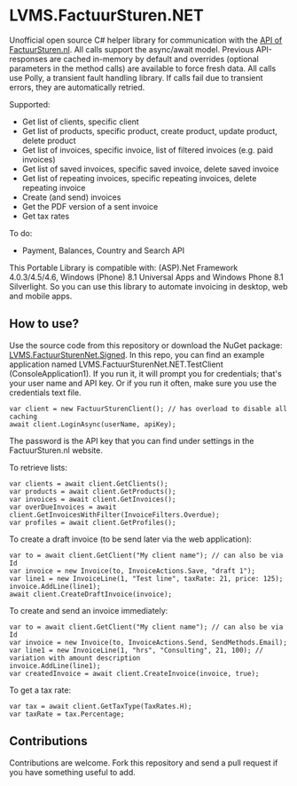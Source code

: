 # LVMS.FactuurSturen.NET
Unofficial open source C# helper library for communication with the [API of FactuurSturen.nl](https://www.factuursturen.nl/docs/api_v1.pdf).
All calls support the async/await model. Previous API-responses are cached in-memory by default and overrides (optional parameters in the method calls) are available to force fresh data.
All calls use Polly, a transient fault handling library. If calls fail due to transient errors, they are automatically retried.

Supported:
- Get list of clients, specific client
- Get list of products, specific product, create product, update product, delete product
- Get list of invoices, specific invoice, list of filtered invoices (e.g. paid invoices)
- Get list of saved invoices, specific saved invoice, delete saved invoice
- Get list of repeating invoices, specific repeating invoices, delete repeating invoice
- Create (and send) invoices
- Get the PDF version of a sent invoice
- Get tax rates

To do:
- Payment, Balances, Country and Search API

This Portable Library is compatible with: (ASP).Net Framework 4.0.3/4.5/4.6, Windows (Phone) 8.1 Universal Apps and Windows Phone 8.1 Silverlight. So you can use this library to automate invoicing in desktop, web and mobile apps.

## How to use?
Use the source code from this repository or download the NuGet package: [LVMS.FactuurSturenNet.Signed](https://www.nuget.org/packages/LVMS.FactuurSturenNet.Signed/). 
In this repo, you can find an example application named LVMS.FactuurSturenNet.NET.TestClient (ConsoleApplication1). If you run it, it will
prompt you for credentials; that's your user name and API key. Or if you run it often, make sure you use the credentials text file.
	
	var client = new FactuurSturenClient(); // has overload to disable all caching
	await client.LoginAsync(userName, apiKey);

The password is the API key that you can find under settings in the FactuurSturen.nl website.
	
To retrieve lists:	

	var clients = await client.GetClients();
	var products = await client.GetProducts();
	var invoices = await client.GetInvoices();
	var overDueInvoices = await client.GetInvoicesWithFilter(InvoiceFilters.Overdue);
	var profiles = await client.GetProfiles();

To create a draft invoice (to be send later via the web application):	

	var to = await client.GetClient("My client name"); // can also be via Id
    var invoice = new Invoice(to, InvoiceActions.Save, "draft 1");
    var line1 = new InvoiceLine(1, "Test line", taxRate: 21, price: 125);
    invoice.AddLine(line1);
    await client.CreateDraftInvoice(invoice);
    	
To create and send an invoice immediately:	

	var to = await client.GetClient("My client name"); // can also be via Id
    var invoice = new Invoice(to, InvoiceActions.Send, SendMethods.Email);
    var line1 = new InvoiceLine(1, "hrs", "Consulting", 21, 100); // variation with amount description
    invoice.AddLine(line1);
    var createdInvoice = await client.CreateInvoice(invoice, true);
    
To get a tax rate:	

	var tax = await client.GetTaxType(TaxRates.H);
    var taxRate = tax.Percentage;

## Contributions

Contributions are welcome. Fork this repository and send a pull request if you have something useful to add.
